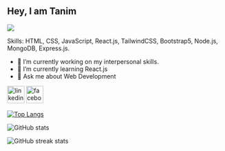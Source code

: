 ## Hey, I am Tanim
![](https://media-exp2.licdn.com/dms/image/C5616AQHeK0JApVD6sw/profile-displaybackgroundimage-shrink_200_800/0/1653922312594?e=1660176000&v=beta&t=a9NFbdirbVGLP9QLXAnrPXWl8z5qvhX1f6IX4BT_UPs)


Skills: HTML, CSS, JavaScript, React.js, TailwindCSS, Bootstrap5, Node.js, MongoDB, Express.js.

- 🔭 I’m currently working on my interpersonal skills. 
- 🌱 I’m currently learning React.js 
- 💬 Ask me about Web Development 


[<img src='https://img.icons8.com/fluency/48/undefined/linkedin.png' alt='linkedin' height='40'>](https://www.linkedin.com/in/mohammad-tanim-62834b240/)  [<img src='https://img.icons8.com/fluency/48/undefined/facebook-new.png' alt='facebook' height='40'>](https://www.facebook.com/mohammad.tanim.1212)  

[![Top Langs](https://github-readme-stats.vercel.app/api/top-langs/?username=mohammadtanim24h&layout=compact)](https://github.com/anuraghazra/github-readme-stats)

![GitHub stats](https://github-readme-stats.vercel.app/api?username=mohammadtanim24h&show_icons=true)  

![GitHub streak stats](https://github-readme-streak-stats.herokuapp.com/?user=mohammadtanim24h)
